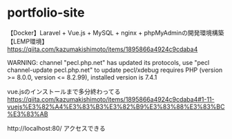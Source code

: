 # portfolio-site

【Docker】Laravel + Vue.js + MySQL + nginx + phpMyAdminの開発環境構築【LEMP環境】
https://qiita.com/kazumakishimoto/items/1895866a4924c9cdaba4




WARNING: channel "pecl.php.net" has updated its protocols, use "pecl channel-update pecl.php.net" to update
 pecl/xdebug requires PHP (version >= 8.0.0, version <= 8.2.99), installed version is 7.4.1

vue.jsのインストールまで多分終わってる
https://qiita.com/kazumakishimoto/items/1895866a4924c9cdaba4#1-11-vuejs%E3%82%A4%E3%83%B3%E3%82%B9%E3%83%88%E3%83%BC%E3%83%AB



http://localhost:80/
アクセスできる